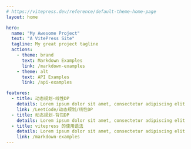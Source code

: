 ```yaml
---
# https://vitepress.dev/reference/default-theme-home-page
layout: home

hero:
  name: "My Awesome Project"
  text: "A VitePress Site"
  tagline: My great project tagline
  actions:
    - theme: brand
      text: Markdown Examples
      link: /markdown-examples
    - theme: alt
      text: API Examples
      link: /api-examples

features:
  - title: 动态规划-线性DP
    details: Lorem ipsum dolor sit amet, consectetur adipiscing elit
    link: /LeetCode/动态规划/线性DP
  - title: 动态规划-背包DP
    details: Lorem ipsum dolor sit amet, consectetur adipiscing elit
  - title: vitepress 的使用语法
    details: Lorem ipsum dolor sit amet, consectetur adipiscing elit
    link: /markdown-examples
---
```


